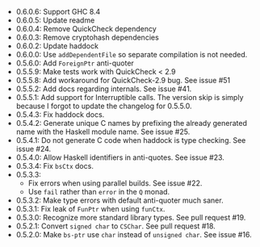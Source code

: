 - 0.6.0.6: Support GHC 8.4
- 0.6.0.5: Update readme
- 0.6.0.4: Remove QuickCheck dependency
- 0.6.0.3: Remove cryptohash dependencies
- 0.6.0.2: Update haddock
- 0.6.0.0: Use `addDependentFile` so separate compilation is not needed.
- 0.5.6.0: Add `ForeignPtr` anti-quoter
- 0.5.5.9: Make tests work with QuickCheck < 2.9
- 0.5.5.8: Add workaround for QuickCheck-2.9 bug. See issue #51
- 0.5.5.2: Add docs regarding internals. See issue #41.
- 0.5.5.1: Add support for Interruptible calls. The version skip is
  simply because I forgot to update the changelog for 0.5.5.0.
- 0.5.4.3: Fix haddock docs.
- 0.5.4.2: Generate unique C names by prefixing the already generated
  name with the Haskell module name.  See issue #25.
- 0.5.4.1: Do not generate C code when haddock is type checking.  See
  issue #24.
- 0.5.4.0: Allow Haskell identifiers in anti-quotes.  See issue #23.
- 0.5.3.4: Fix `bsCtx` docs.
- 0.5.3.3:
  * Fix errors when using parallel builds.  See issue #22.
  * Use `fail` rather than `error` in the `Q` monad.
- 0.5.3.2: Make type errors with default anti-quoter much saner.
- 0.5.3.1: Fix leak of `FunPtr` when using `funCtx`.
- 0.5.3.0: Recognize more standard library types.  See pull request #19.
- 0.5.2.1: Convert `signed char` to `CSChar`.  See pull request #18.
- 0.5.2.0: Make `bs-ptr` use `char` instead of `unsigned char`.  See
  issue #16.
